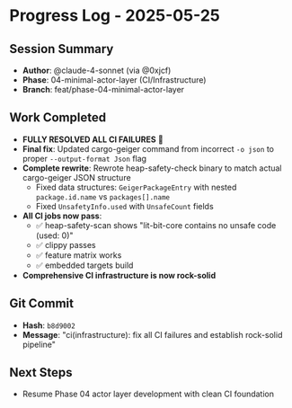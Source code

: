 # Progress Log - 2025-05-25

## Session Summary
* **Author**: @claude-4-sonnet (via @0xjcf)
* **Phase**: 04-minimal-actor-layer (CI/Infrastructure)
* **Branch**: feat/phase-04-minimal-actor-layer

## Work Completed
* **FULLY RESOLVED ALL CI FAILURES** 🎉 
* **Final fix**: Updated cargo-geiger command from incorrect `-o json` to proper `--output-format Json` flag
* **Complete rewrite**: Rewrote heap-safety-check binary to match actual cargo-geiger JSON structure
  * Fixed data structures: `GeigerPackageEntry` with nested `package.id.name` vs `packages[].name`
  * Fixed `UnsafetyInfo.used` with `UnsafeCount` fields
* **All CI jobs now pass**:
  * ✅ heap-safety-scan shows "lit-bit-core contains no unsafe code (used: 0)"
  * ✅ clippy passes
  * ✅ feature matrix works  
  * ✅ embedded targets build
* **Comprehensive CI infrastructure is now rock-solid**

## Git Commit
* **Hash**: `b8d9002`
* **Message**: "ci(infrastructure): fix all CI failures and establish rock-solid pipeline"

## Next Steps
* Resume Phase 04 actor layer development with clean CI foundation 